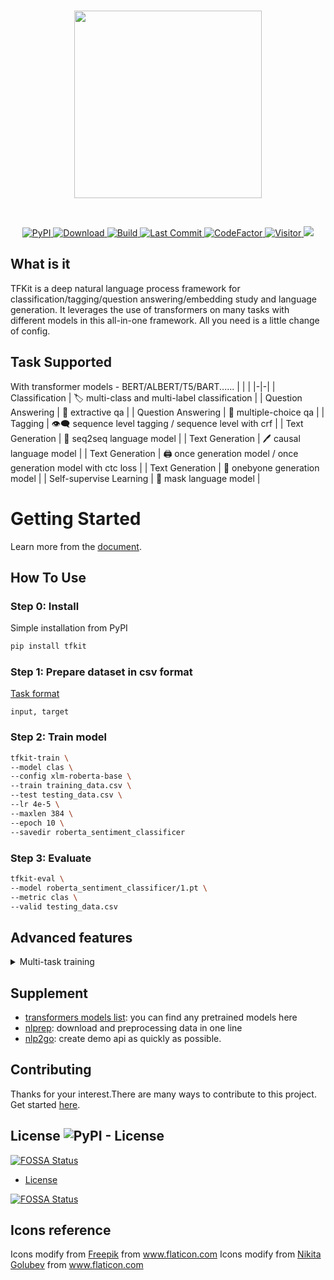 <p  align="center">
    <br>
    <img src="https://raw.githubusercontent.com/voidful/TFkit/master/docs/img/tfkit.png" width="300"/>
    <br>
</p>
<br/>
<p align="center">
    <a href="https://pypi.org/project/tfkit/">
        <img alt="PyPI" src="https://img.shields.io/pypi/v/tfkit">
    </a>
    <a href="https://github.com/voidful/tfkit">
        <img alt="Download" src="https://img.shields.io/pypi/dm/tfkit">
    </a>
    <a href="https://github.com/voidful/tfkit">
        <img alt="Build" src="https://img.shields.io/github/workflow/status/voidful/tfkit/Python package">
    </a>
    <a href="https://github.com/voidful/tfkit">
        <img alt="Last Commit" src="https://img.shields.io/github/last-commit/voidful/tfkit">
    </a>
    <a href="https://www.codefactor.io/repository/github/voidful/tfkit/overview/master">
        <img src="https://www.codefactor.io/repository/github/voidful/tfkit/badge/master" alt="CodeFactor" />
    </a>
    <a href="https://github.com/voidful/tfkit">
        <img src="https://visitor-badge.glitch.me/badge?page_id=voidful.tfkit" alt="Visitor" />
    </a>
    <a href="https://codecov.io/gh/voidful/TFkit">
      <img src="https://codecov.io/gh/voidful/TFkit/branch/master/graph/badge.svg" />
    </a>
</p>

## What is it

TFKit is a deep natural language process framework for
classification/tagging/question answering/embedding study and language
generation.
It leverages the use of transformers on many tasks with different models in this
all-in-one framework.
All you need is a little change of config.

## Task Supported

With transformer models - BERT/ALBERT/T5/BART...... | | | |-|-| | Classification
| :label: multi-class and multi-label classification | | Question Answering |
:page_with_curl: extractive qa | | Question Answering | :radio_button:
multiple-choice qa | | Tagging | :eye_speech_bubble: sequence level tagging /
sequence level with crf | | Text Generation | :memo: seq2seq language model | |
Text Generation | :pen: causal language model | | Text Generation | :printer:
once generation model / once generation model with ctc loss | | Text Generation
| :pencil: onebyone generation model | | Self-supervise Learning | :diving_mask:
mask language model |

# Getting Started

Learn more from the [document](https://voidful.github.io/TFkit/).

## How To Use

### Step 0: Install

Simple installation from PyPI

```bash
pip install tfkit
```

### Step 1: Prepare dataset in csv format

[Task format](https://voidful.tech/TFkit/tasks/)

```
input, target
```

### Step 2: Train model

```bash
tfkit-train \
--model clas \
--config xlm-roberta-base \
--train training_data.csv \
--test testing_data.csv \
--lr 4e-5 \
--maxlen 384 \
--epoch 10 \
--savedir roberta_sentiment_classificer
```

### Step 3: Evaluate

```bash
tfkit-eval \
--model roberta_sentiment_classificer/1.pt \
--metric clas \
--valid testing_data.csv
```

## Advanced features

<details>
  <summary>Multi-task training </summary>

```bash
tfkit-train \
  --model clas clas \
  --config xlm-roberta-base \
  --train training_data_taskA.csv training_data_taskB.csv \
  --test testing_data_taskA.csv testing_data_taskB.csv \
  --lr 4e-5 \
  --maxlen 384 \
  --epoch 10 \
  --savedir roberta_sentiment_classificer_multi_task
```

</details>

## Supplement

- [transformers models list](https://huggingface.co/models): you can find any
  pretrained models here
- [nlprep](https://github.com/voidful/NLPrep): download and preprocessing data
  in one line
- [nlp2go](https://github.com/voidful/nlp2go): create demo api as quickly as
  possible.

## Contributing

Thanks for your interest.There are many ways to contribute to this project. Get
started [here](https://github.com/voidful/tfkit/blob/master/CONTRIBUTING.md).

## License ![PyPI - License](https://img.shields.io/github/license/voidful/tfkit)

[![FOSSA Status](https://app.fossa.com/api/projects/git%2Bgithub.com%2Fvoidful%2FTFkit.svg?type=shield)](https://app.fossa.com/projects/git%2Bgithub.com%2Fvoidful%2FTFkit?ref=badge_shield)

- [License](https://github.com/voidful/tfkit/blob/master/LICENSE)

[![FOSSA Status](https://app.fossa.com/api/projects/git%2Bgithub.com%2Fvoidful%2FTFkit.svg?type=large)](https://app.fossa.com/projects/git%2Bgithub.com%2Fvoidful%2FTFkit?ref=badge_large)

## Icons reference

Icons modify from <a href="http://www.freepik.com/" title="Freepik">Freepik</a>
from <a href="https://www.flaticon.com/" title="Flaticon">www.flaticon.com</a>
Icons modify from
<a href="https://www.flaticon.com/authors/nikita-golubev" title="Nikita Golubev">Nikita
Golubev</a> from
<a href="https://www.flaticon.com/" title="Flaticon">www.flaticon.com</a>

